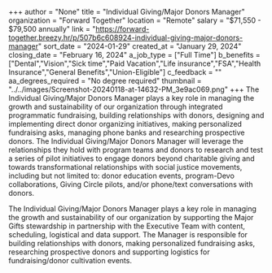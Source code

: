 +++
author = "None"
title = "Individual Giving/Major Donors Manager"
organization = "Forward Together"
location = "Remote"
salary = "$71,550 - $79,500 annually"
link = "https://forward-together.breezy.hr/p/507b6c608924-individual-giving-major-donors-manager"
sort_date = "2024-01-29"
created_at = "January 29, 2024"
closing_date = "February 16, 2024"
a_job_type = ["Full Time"]
b_benefits = ["Dental","Vision","Sick time","Paid Vacation","Life insurance","FSA","Health Insurance","General Benefits","Union-Eligible"]
c_feedback = ""
aa_degrees_required = "No degree required"
thumbnail = "../../images/Screenshot-20240118-at-14632-PM_3e9ac069.png"
+++
The Individual Giving/Major Donors Manager plays a key role in managing the growth and sustainability of our organization through integrated programmatic fundraising, building relationships with donors, designing and implementing direct donor organizing initiatives, making personalized fundraising asks, managing phone banks and researching prospective donors. The Individual Giving/Major Donors Manager will leverage the relationships they hold with program teams and donors to research and test a series of pilot initiatives to engage donors beyond charitable giving and towards transformational relationships with social justice movements, including but not limited to: donor education events, program-Devo collaborations, Giving Circle pilots, and/or phone/text conversations with donors.

The Individual Giving/Major Donors Manager plays a key role in managing the growth and sustainability of our organization by supporting the Major Gifts stewardship in partnership with the Executive Team with content, scheduling, logistical and data support. The Manager is responsible for building relationships with donors, making personalized fundraising asks, researching prospective donors and supporting logistics for fundraising/donor cultivation events.